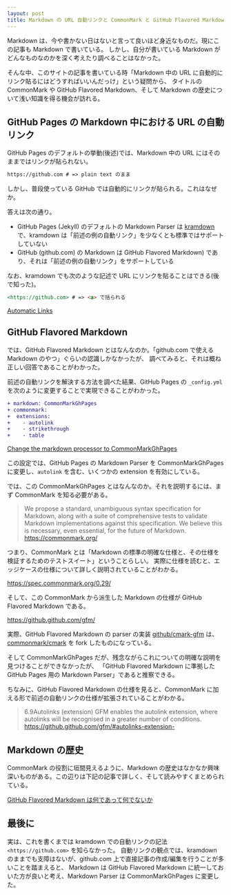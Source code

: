 ```yaml
---
layout: post
title: Markdown の URL 自動リンクと CommonMark と GitHub Flavored Markdown
---
```


Markdown は、今や書かない日はないと言って良いほど身近なものだ。現にこの記事も Markdown で書いている。
しかし、自分が書いている Markdown がどんなものなのかを深く考えたり調べることはなかった。

そんな中、このサイトの記事を書いている時「Markdown 中の URL に自動的にリンク貼るにはどうすればいいんだっけ」という疑問から、
タイトルの CommonMark や GitHub Flavored Markdown、そして Markdown の歴史について浅い知識を得る機会が訪れる。

## GitHub Pages の Markdown 中における URL の自動リンク

GitHub Pages のデフォルトの挙動(後述)では、Markdown 中の URL にはそのままではリンクが貼られない。

```markdown
https://github.com # => plain text のまま
```

しかし、普段使っている GitHub では自動的にリンクが貼られる。これはなぜか。

答えは次の通り。

- GitHub Pages (Jekyll) のデフォルトの Markdown Parser は [kramdown](https://kramdown.gettalong.org/syntax.html) で、kramdown は「前述の例の自動リンク」を少なくとも標準ではサポートしていない
- GitHub (github.com) の Markdown は GitHub Flavored Markdown) であり、それは「前述の例の自動リンク」をサポートしている

なお、kramdown でも次のような記述で URL にリンクを貼ることはできる(後で知った)。

```markdown
<https://github.com> # => <a> で括られる
```

[Automatic Links](https://kramdown.gettalong.org/syntax.html)

## GitHub Flavored Markdown

では、GitHub Flavored Markdown とはなんなのか。「github.com で使える Markdown のやつ」ぐらいの認識しかなかったが、
調べてみると、それは概ね正しい回答であることがわかった。

前述の自動リンクを解決する方法を調べた結果、GitHub Pages の `_config.yml` を次のように変更することで実現できることがわかった。

```diff
+ markdown: CommonMarkGhPages
+ commonmark:
+  extensions:
+    - autolink
+    - strikethrough
+    - table
```

[Change the markdown processor to CommonMarkGhPages](https://github.com/hidakatsuya/hidakatsuya.dev/commit/11362c53f8b9c771c00bf118847eb92f1c6206ef)

この設定では、GitHub Pages の Markdown Parser を CommonMarkGhPages に変更し、`autolink` を含む、いくつかの extension を有効にしている。

では、この CommonMarkGhPages とはなんなのか。それを説明するには、まず CommonMark を知る必要がある。

> We propose a standard, unambiguous syntax specification for Markdown, along with a suite of comprehensive tests to validate Markdown implementations against this specification. We believe this is necessary, even essential, for the future of Markdown.  
> https://commonmark.org/

つまり、CommonMark とは「Markdown の標準の明確な仕様と、その仕様を検証するためのテストスイート」ということらしい。
実際に仕様を読むと、エッジケースの仕様について詳しく説明されていることがわかる。

https://spec.commonmark.org/0.29/

そして、この CommonMark から派生した Markdown の仕様が GitHub Flavored Markdown である。

https://github.github.com/gfm/

実際、GitHub Flavored Markdown の parser の実装 [github/cmark-gfm](https://github.com/github/cmark-gfm) は、
[commonmark/cmark](https://github.com/commonmark/cmark) を fork したものになっている。

そして CommonMarkGhPages だが、残念ながらこれについての明確な説明を見つけることができなかったが、
「GitHub Flavored Markdown に準拠した GitHub Pages 用の Markdown Parser」であると推察できる。

ちなみに、GitHub Flavored Markdown の仕様を見ると、CommonMark に加える形で前述の自動リンクの仕様が拡張されていることがわかる。

> 6.9Autolinks (extension)
> GFM enables the autolink extension, where autolinks will be recognised in a greater number of conditions.  
> https://github.github.com/gfm/#autolinks-extension-

## Markdown の歴史

CommonMark の役割に垣間見えるように、Markdown の歴史はなかなか興味深いものがある。この辺りは下記の記事で詳しく、そして読みやすくまとめられている。

[GitHub Flavored Markdown は何であって何でないか](https://qiita.com/tk0miya/items/6b81e0e4563199037018)

## 最後に

実は、これを書くまでは kramdown での自動リンクの記法 `<https://github.com>` を知らなかった。
自動リンクの観点では、kramdown のままでも支障はないが、github.com 上で直接記事の作成/編集を行うことが多いことを踏まえると、
Markdown は GitHub Flavored Markdown に統一しておいた方が良いと考え、Markdown Parser は CommonMarkGhPages に変更した。
